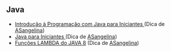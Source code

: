 ## Java

- [Introdução à Programação com Java para Iniciantes ](https://www.youtube.com/watch?v=h5_XAysZgdI) (Dica de [ASangelina](https://github.com/ASangelina))
- [Java para Iniciantes ](https://www.youtube.com/watch?v=-ScDZBiqzS0) (Dica de [ASangelina](https://github.com/ASangelina))
- [Funções LAMBDA do JAVA 8](https://www.youtube.com/watch?v=lbCYLgoVpfQ) (Dica de [ASangelina](https://github.com/ASangelina))

